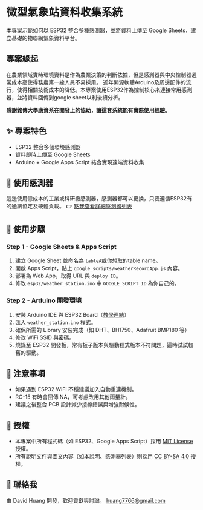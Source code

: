 # 微型氣象站資料收集系統

本專案示範如何以 ESP32 整合多種感測器，並將資料上傳至 Google Sheets，建立基礎的物聯網氣象資料平台。

## 專案緣起
在農業領域實時環境資料是作為農業決策的判斷依據，但是感測器與中央控制器通常成本高使得務農第一線人員不易採用。
近年開源軟體Arduino及周邊配件的流行，使得相關技術成本的降低。本專案使用ESP32作為控制核心來連接常用感測器，並將資料回傳到google sheet以利後續分析。

**感謝銘傳大學應資系在開發上的協助，讓這套系統能有實際使用經驗。**

## ✨ 專案特色
- ESP32 整合多個環境感測器
- 資料即時上傳至 Google Sheets
- Arduino + Google Apps Script 結合實現遠端資料收集


## 🧩 使用感測器
這邊使用低成本的工業或科研級感測器，感測器都可以更換，只要遵循ESP32有的通訊協定及硬體負載。
👉 [點我查看詳細感測器列表](hardware/sensors_list.md)

## 🔧 使用步驟

### Step 1 - Google Sheets & Apps Script
1. 建立 Google Sheet 並命名為 `tableA`或你想取的table name。
2. 開啟 Apps Script，貼上 `google_scripts/weatherRecordApp.js` 內容。
3. 部署為 Web App，取得 URL 與 `deploy ID`。
4. 修改 `esp32/weather_station.ino` 中 `GOOGLE_SCRIPT_ID` 為你自己的。

### Step 2 - Arduino 開發環境
1. 安裝 Arduino IDE 與 ESP32 Board（[教學連結](https://hackmd.io/@DwaHawk/ByxO0qQ5T)）
2. 匯入 `weather_station.ino` 程式。
3. 確保所需的 Library 安裝完成（如 DHT、BH1750、Adafruit BMP180 等）
4. 修改 WiFi SSID 與密碼。
5. 燒錄至 ESP32 開發板，常有板子版本與驅動程式版本不符問題，這時試試較舊的驅動。

## 🧱 注意事項
- 如果遇到 ESP32 WiFi 不穩建議加入自動重連機制。
- RG-15 有時會回傳 NA，可考慮改用其他雨量計。
- 建議之後整合 PCB 設計減少接線錯誤與增強耐候性。

## 📜 授權
- 本專案中所有程式碼（如 ESP32、Google Apps Script）採用 [MIT License](LICENSE) 授權。
- 所有說明文件與圖文內容（如本說明、感測器列表）則採用 [CC BY-SA 4.0](https://creativecommons.org/licenses/by-sa/4.0/deed.zh_TW) 授權。

## 🙋 聯絡我
由 David Huang 開發，歡迎貢獻與討論。
huang7766@gmail.com
